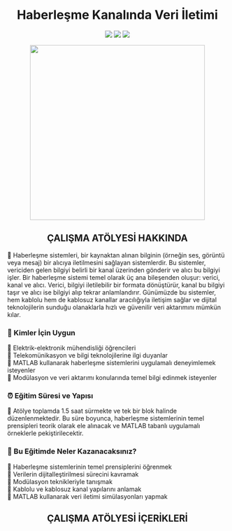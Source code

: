 <h1 align="center">Haberleşme Kanalında Veri İletimi</h1>

<p align="center">
  <img src="https://img.shields.io/badge/MATLAB-Workshop-F2C896?style=for-the-badge&labelColor=D56828">
  <img src="https://img.shields.io/github/forks/burakozpoyraz/Data-Transmission-Workshop?style=for-the-badge&logo=github&labelColor=B33030&color=F5B05F">
  <img src="https://img.shields.io/github/stars/burakozpoyraz/Data-Transmission-Workshop?style=for-the-badge&logo=github&labelColor=B33030&color=F5B05F">
</p>

<p align="center"><img src="https://github.com/burakozpoyraz/MATLAB-101/assets/18036489/4b4ff934-3955-49c5-a09c-05c6b1ee3308" width="400"</p>
<h2 align="center">ÇALIŞMA ATÖLYESİ HAKKINDA</h2>
🔸 Haberleşme sistemleri, bir kaynaktan alınan bilginin (örneğin ses, görüntü veya mesaj) bir alıcıya iletilmesini sağlayan sistemlerdir. Bu sistemler, vericiden gelen bilgiyi belirli bir kanal üzerinden gönderir ve alıcı bu bilgiyi işler. Bir haberleşme sistemi temel olarak üç ana bileşenden oluşur: verici, kanal ve alıcı. Verici, bilgiyi iletilebilir bir formata dönüştürür, kanal bu bilgiyi taşır ve alıcı ise bilgiyi alıp tekrar anlamlandırır. Günümüzde bu sistemler, hem kablolu hem de kablosuz kanallar aracılığıyla iletişim sağlar ve dijital teknolojilerin sunduğu olanaklarla hızlı ve güvenilir veri aktarımını mümkün kılar.

<h3>📌 Kimler İçin Uygun</h3>
🔸 Elektrik-elektronik mühendisliği öğrencileri<br>
🔸 Telekomünikasyon ve bilgi teknolojilerine ilgi duyanlar<br>
🔸 MATLAB kullanarak haberleşme sistemlerini uygulamalı deneyimlemek isteyenler<br>
🔸 Modülasyon ve veri aktarımı konularında temel bilgi edinmek isteyenler

<h3>⏰ Eğitim Süresi ve Yapısı</h3>
🔸 Atölye toplamda 1.5 saat sürmekte ve tek bir blok halinde düzenlenmektedir. Bu süre boyunca, haberleşme sistemlerinin temel prensipleri teorik olarak ele alınacak ve MATLAB tabanlı uygulamalı örneklerle pekiştirilecektir.

<h3>🎯 Bu Eğitimde Neler Kazanacaksınız?</h3>
🔸 Haberleşme sistemlerinin temel prensiplerini öğrenmek<br>
🔸 Verilerin dijitalleştirilmesi sürecini kavramak<br>
🔸 Modülasyon teknikleriyle tanışmak<br>
🔸 Kablolu ve kablosuz kanal yapılarını anlamak<br>
🔸 MATLAB kullanarak veri iletimi simülasyonları yapmak

<h2 align="center">ÇALIŞMA ATÖLYESİ İÇERİKLERİ</h2>
